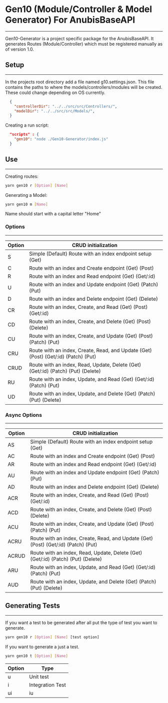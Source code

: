 # Gen10 (Module/Controller & Model Generator) For AnubisBaseAPI
---

Gen10-Generator is a project specific package for the AnubisBaseAPI. It generates Routes (Module/Controller) which must be registered manually as of version 1.0.

## Setup
---

In the projects root directory add a file named g10.settings.json. This file contains the paths to where the models/controllers/modules will be created. These could change depending on OS currently. 

```json
  {
    "controllerDir": "../../src/src/Controllers/",
    "modelDir": "../../src/src/Models/",
  }
```

Creating a run script:

```json
  "scripts" : {
    "gen10": "node ./Gen10-Generator/index.js"
  }
```

## Use
---

Creating routes:

```bash
yarn gen10 r [Option] [Name]
```

Generating a Model:

```bash
yarn gen10 m [Name]
```

Name should start with a capital letter "Home"


### Options
---

|   Option  | CRUD initialization                                                                |
| ----------| ---------------------------------------------------------------------------------- |
|     S     | Simple (Default) Route with an index endpoint setup (Get)                          |
|     C     | Route with an index and Create endpoint (Get) (Post)                               |
|     R     | Route with an index and Read endpoint (Get) (Get/:id)                              |
|     U     | Route with an index and Update endpoint (Get) (Patch) (Put)                        |
|     D     | Route with an index and Delete endpoint (Get) (Delete)                             |
|    CR     | Route with an index, Create, and Read (Get) (Post) (Get/:id)                       |
|    CD     | Route with an index, Create, and Delete (Get) (Post) (Delete)                      |
|    CU     | Route with an index, Create, and Update (Get) (Post) (Patch) (Put)                 |
|    CRU    | Route with an index, Create, Read, and Update (Get) (Post) (Get/:id) (Patch) (Put) |
|    CRUD   | Route with an index, Read, Update, Delete (Get) (Get/:id) (Patch) (Put) (Delete)   |
|    RU     | Route with an index, Update, and Read (Get) (Get/:id) (Patch) (Put)                |
|    UD     | Route with an index, Update, and Delete (Get) (Patch) (Put) (Delete)               |


### Async Options
---

|   Option  | CRUD initialization                                                                 |
| ----------| ----------------------------------------------------------------------------------- |
|     AS     | Simple (Default) Route with an index endpoint setup (Get)                          |
|     AC     | Route with an index and Create endpoint (Get) (Post)                               |
|     AR     | Route with an index and Read endpoint (Get) (Get/:id)                              |
|     AU     | Route with an index and Update endpoint (Get) (Patch) (Put)                        |
|     AD     | Route with an index and Delete endpoint (Get) (Delete)                             |
|    ACR     | Route with an index, Create, and Read (Get) (Post) (Get/:id)                       |
|    ACD     | Route with an index, Create, and Delete (Get) (Post) (Delete)                      |
|    ACU     | Route with an index, Create, and Update (Get) (Post) (Patch) (Put)                 |
|    ACRU    | Route with an index, Create, Read, and Update (Get) (Post) (Get/:id) (Patch) (Put) |
|    ACRUD   | Route with an index, Read, Update, Delete (Get) (Get/:id) (Patch) (Put) (Delete)   |
|    ARU     | Route with an index, Update, and Read (Get) (Get/:id) (Patch) (Put)                |
|    AUD     | Route with an index, Update, and Delete (Get) (Patch) (Put) (Delete)               |

## Generating Tests
---

If you want a test to be generated after all put the type of test you want to generate.

```bash
yarn gen10 r [Option] [Name] [test option]
```

If you want to generate a just a test.

```bash
yarn gen10 t [Option] [Name]
```

| Option | Type                      |
| ------ | ------------------------- |
|   u    | Unit test                 |
|   i    | Integration Test          |
|  ui|iu | Unit and Integration Test |